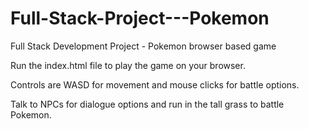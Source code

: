 # Full-Stack-Project---Pokemon
Full Stack Development Project - Pokemon browser based game

Run the index.html file to play the game on your browser.

Controls are WASD for movement and mouse clicks for battle options.

Talk to NPCs for dialogue options and run in the tall grass to battle Pokemon.
